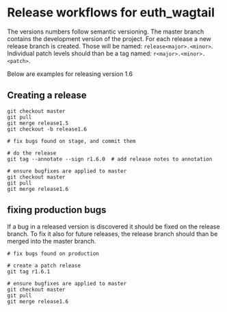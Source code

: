 # Release workflows for euth_wagtail

The versions numbers follow semantic versioning. The master branch contains
the development version of the project. For each release a new release branch
is created. Those will be named: `release<major>.<minor>`. Individual patch
levels should than be a tag named: `r<major>.<minor>.<patch>`.

Below are examples for releasing version 1.6

## Creating a release

```
git checkout master
git pull
git merge release1.5
git checkout -b release1.6

# fix bugs found on stage, and commit them

# do the release
git tag --annotate --sign r1.6.0  # add release notes to annotation

# ensure bugfixes are applied to master
git checkout master
git pull
git merge release1.6
```

## fixing production bugs

If a bug in a released version is discovered it should be fixed on the release
branch. To fix it also for future releases, the release branch should than be
merged into the master branch.

```
# fix bugs found on production

# create a patch release
git tag r1.6.1

# ensure bugfixes are applied to master
git checkout master
git pull
git merge release1.6
```
